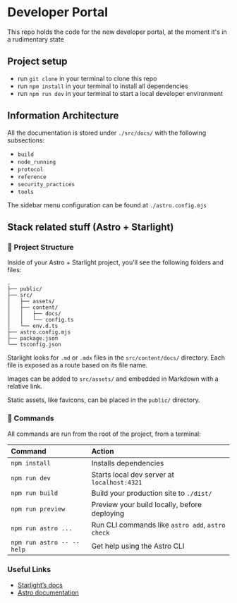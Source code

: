 # Developer Portal

This repo holds the code for the new developer portal, at the moment it's in a rudimentary state

## Project setup

- run `git clone` in your terminal to clone this repo
- run `npm install` in your terminal to install all dependencies
- run `npm run dev` in your terminal to start a local developer environment

## Information Architecture

All the documentation is stored under `./src/docs/` with the following subsections:

- `build`
- `node_running`
- `protocol`
- `reference`
- `security_practices`
- `tools`

The sidebar menu configuration can be found at `./astro.config.mjs`

## Stack related stuff (Astro + Starlight)

### 🚀 Project Structure

Inside of your Astro + Starlight project, you'll see the following folders and files:

```
.
├── public/
├── src/
│   ├── assets/
│   ├── content/
│   │   ├── docs/
│   │   └── config.ts
│   └── env.d.ts
├── astro.config.mjs
├── package.json
└── tsconfig.json
```

Starlight looks for `.md` or `.mdx` files in the `src/content/docs/` directory. Each file is exposed as a route based on its file name.

Images can be added to `src/assets/` and embedded in Markdown with a relative link.

Static assets, like favicons, can be placed in the `public/` directory.

### 🧞 Commands

All commands are run from the root of the project, from a terminal:

| Command                   | Action                                           |
| :------------------------ | :----------------------------------------------- |
| `npm install`             | Installs dependencies                            |
| `npm run dev`             | Starts local dev server at `localhost:4321`      |
| `npm run build`           | Build your production site to `./dist/`          |
| `npm run preview`         | Preview your build locally, before deploying     |
| `npm run astro ...`       | Run CLI commands like `astro add`, `astro check` |
| `npm run astro -- --help` | Get help using the Astro CLI                     |

### Useful Links

- [Starlight’s docs](https://starlight.astro.build/)
- [Astro documentation](https://docs.astro.build)
